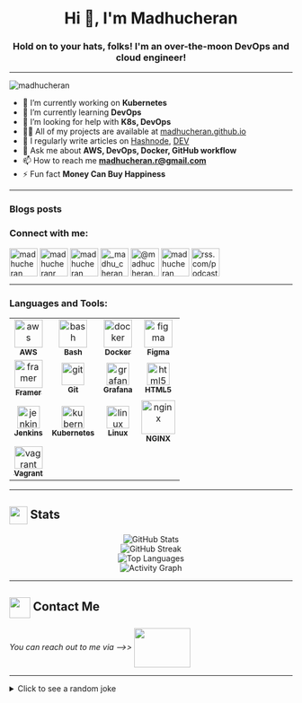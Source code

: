 <h1 align="center">Hi 👋, I'm Madhucheran</h1>
<h3 align="center">Hold on to your hats, folks! I'm an over-the-moon DevOps and cloud engineer!</h3>
<hr>
<p align="left"> <img src="https://komarev.com/ghpvc/?username=madhucheran&label=Profile%20views&color=0e75b6&style=flat" alt="madhucheran" /> </p>

- 🔭 I’m currently working on **Kubernetes**
- 🌱 I’m currently learning **DevOps**
- 🤝 I’m looking for help with **K8s, DevOps**
- 👨‍💻 All of my projects are available at [madhucheran.github.io](https://madhucheran.github.io)
- 📝 I regularly write articles on [Hashnode](https://hashnode.com/@madhucheran), [DEV](https://dev.to/madhucheran)
- 💬 Ask me about **AWS, DevOps, Docker, GitHub workflow**
- 📫 How to reach me **madhucheran.r@gmail.com**
- ⚡ Fun fact **Money Can Buy Happiness**
<hr>

### Blogs posts
<!-- BLOG-POST-LIST:START -->
<!-- BLOG-POST-LIST:END -->

<h3 align="left">Connect with me:</h3>
<p align="left">
  <a href="https://dev.to/madhucheran" target="blank"><img align="center" src="https://res.cloudinary.com/practicaldev/image/fetch/s--oRJctm5T--/c_limit%2Cf_auto%2Cfl_progressive%2Cq_66%2Cw_880/https://dev-to-uploads.s3.amazonaws.com/i/ow81dc1olanqq6kfefxl.gif" alt="madhucheran" height="50" width="50" /></a>
  <a href="https://twitter.com/madhucheranr" target="blank"><img align="center" src="https://media3.giphy.com/media/v1.Y2lkPTc5MGI3NjExMjc0YTJ0ZjJ2M2tiZHFlMjBnenVidXZpeXBlZTM1M3ZwcTV5aTZlcSZlcD12MV9pbnRlcm5hbF9naWZfYnlfaWQmY3Q9Zw/KDGLRKwIMVXV5XLieP/giphy.webp" alt="madhucheranr" height="50" width="50" /></a>
  <a href="https://linkedin.com/in/madhucheran" target="blank"><img align="center" src="https://i.pinimg.com/originals/de/b4/6f/deb46f02a59e3b3a2aa58fac16290d63.gif" alt="madhucheran" height="50" width="50" /></a>
  <a href="https://instagram.com/_madhu_cheran_" target="blank"><img align="center" src="https://i.pinimg.com/originals/2c/09/4d/2c094d32daf5a9079a09588004319274.gif" alt="_madhu_cheran_" height="50" width="50" /></a>
  <a href="https://medium.com/@madhucheran.r" target="blank"><img align="center" src="https://www.kikkidu.com/wp-content/uploads/2020/10/BeeHome-Animation.gif" alt="@madhucheran.r" height="50" width="50" /></a>
  <a href="https://www.leetcode.com/madhucheran" target="blank"><img align="center" src="https://cdn.iconscout.com/icon/free/png-256/free-leetcode-3550772-2970357.png" alt="madhucheran" height="50" width="50" /></a>
  <a href="https://rss.com/podcasts/madhucheran/" target="blank"><img align="center" src="https://media2.giphy.com/media/v1.Y2lkPTc5MGI3NjExN3JwY3h6bnhuNXY3OXpienhldDBoYTRjYXQ2cnF6ZW9obHc3aHN0NiZlcD12MV9pbnRlcm5hbF9naWZfYnlfaWQmY3Q9cw/bOZ7nMX7aZcjbY0qSP/giphy.webp" alt="rss.com/podcasts/madhucheran/" height="50" width="50" /></a>
</p>
<hr>

<h3 align="left">Languages and Tools:</h3>
<table>
  <tr>
    <td align="center"><a href="https://aws.amazon.com" target="_blank" rel="noreferrer"><img src="https://static-00.iconduck.com/assets.00/general-awscloud-icon-1024x1024-cb3xiouy.png" alt="aws" width="50" height="50"/><br /><sub><b>AWS</b></sub></a></td>
    <td align="center"><a href="https://www.gnu.org/software/bash/" target="_blank" rel="noreferrer"><img src="https://a0.anyrgb.com/pngimg/158/690/unix-shell-information-architecture-symbol-font-unix-ls-git-bash-command-terminal-cd.png" alt="bash" width="50" height="50"/><br /><sub><b>Bash</b></sub></a></td>
    <td align="center"><a href="https://www.docker.com/" target="_blank" rel="noreferrer"><img src="https://asset.brandfetch.io/id5_eOiB6T/idYqSj1uqj.jpeg" alt="docker" width="50" height="50"/><br /><sub><b>Docker</b></sub></a></td>
    <td align="center"><a href="https://www.figma.com/" target="_blank" rel="noreferrer"><img src="https://i0.wp.com/res.cloudinary.com/ratracegrad/image/upload/v1672179613/Screenshot_2022-12-27_at_5.19.27_PM_h2ncza.png?ssl=1" alt="figma" width="50" height="50"/><br /><sub><b>Figma</b></sub></a></td>
  </tr>
  <tr>
    <td align="center"><a href="https://www.framer.com/" target="_blank" rel="noreferrer"><img src="https://p1.hiclipart.com/preview/188/872/969/macos-app-icons-framer-png-icon.jpg" alt="framer" width="50" height="50"/><br /><sub><b>Framer</b></sub></a></td>
    <td align="center"><a href="https://git-scm.com/" target="_blank" rel="noreferrer"><img src="https://encrypted-tbn0.gstatic.com/images?q=tbn:ANd9GcQV5MFGcGxvHFf3unQTkMq_FlwZZDE_8EBkWA&s" alt="git" width="40" height="40"/><br /><sub><b>Git</b></sub></a></td>
    <td align="center"><a href="https://grafana.com" target="_blank" rel="noreferrer"><img src="https://encrypted-tbn0.gstatic.com/images?q=tbn:ANd9GcRKJjh8ssdoWK0loGcU_B4iKl64EGNwgUEwHA&s" alt="grafana" width="40" height="40"/><br /><sub><b>Grafana</b></sub></a></td>
    <td align="center"><a href="https://www.w3.org/html/" target="_blank" rel="noreferrer"><img src="https://cdn0.iconfinder.com/data/icons/long-shadow-web-icons/512/html-512.png" alt="html5" width="40" height="40"/><br /><sub><b>HTML5</b></sub></a></td>
  </tr>
  <tr>
    <td align="center"><a href="https://www.jenkins.io" target="_blank" rel="noreferrer"><img src="https://ih1.redbubble.net/image.453956200.1706/st,small,507x507-pad,600x600,f8f8f8.u5.webp" alt="jenkins" width="40" height="40"/><br /><sub><b>Jenkins</b></sub></a></td>
    <td align="center"><a href="https://kubernetes.io" target="_blank" rel="noreferrer"><img src="https://upload.wikimedia.org/wikipedia/commons/thumb/3/39/Kubernetes_logo_without_workmark.svg/1055px-Kubernetes_logo_without_workmark.svg.png" alt="kubernetes" width="40" height="40"/><br /><sub><b>Kubernetes</b></sub></a></td>
    <td align="center"><a href="https://www.linux.org/" target="_blank" rel="noreferrer"><img src="https://upload.wikimedia.org/wikipedia/commons/thumb/f/f1/Icons8_flat_linux.svg/768px-Icons8_flat_linux.svg.png" alt="linux" width="40" height="40"/><br /><sub><b>Linux</b></sub></a></td>
    <td align="center"><a href="https://www.nginx.com" target="_blank" rel="noreferrer"><img src="https://cdn.iconscout.com/icon/free/png-256/free-nginx-226030.png?f=webp" alt="nginx" width="60" height="60"/><br /><sub><b>NGINX</b></sub></a></td>
  </tr>
  <tr>
    <td align="center"><a href="https://www.vagrantup.com/" target="_blank" rel="noreferrer"><img src="https://seeklogo.com/images/V/vagrant-logo-B214F47636-seeklogo.com.png" alt="vagrant" width="50" height="40"/><br /><sub><b>Vagrant</b></sub></a></td>
  </tr>
</table>
<hr>

<summary><h2><img align="center" src="https://github.com/[madhucheran]/[madhucheran]/blob/main/icons/stats.gif" width="32"/> Stats</h2></summary>
<div align="center">
  <img src="https://github-readme-stats.vercel.app/api?username=madhucheran&theme=midnight-purple&hide_border=false&include_all_commits=true&count_private=false" alt="GitHub Stats" /><br/>
  <img src="https://github-readme-streak-stats.herokuapp.com/?user=madhucheran&theme=midnight-purple&hide_border=false" alt="GitHub Streak" /><br/>
  <img src="https://github-readme-stats.vercel.app/api/top-langs/?username=madhucheran&theme=midnight-purple&hide_border=false&include_all_commits=true&count_private=false&layout=compact" alt="Top Languages" /><br/>
  <img src="https://github-readme-activity-graph.vercel.app/graph?username=madhucheran&theme=nord" alt="Activity Graph" />
</div>
<hr>

<summary><h2> <img align="center" src="https://cdn.dribbble.com/users/2113992/screenshots/14510264/media/37a62d305ca45e21f00f40adc9016b36.gif" width="37"/> Contact Me</h2></summary>
<p>
  <i>You can reach out to me via -->> </i>
  <a href="mailto:madhucheran.r@gmail.com">
    <img align="center" src="https://cdn.dribbble.com/users/3497212/screenshots/11476810/media/c18175dc05724f0c933fa8f49b2ff875.gif" width="100" height="70"/>
  </a>
</p>
<hr>
<details>
  <summary>Click to see a random joke</summary>
  <div align="center">
    ![Jokes Card](https://readme-jokes.vercel.app/api?theme=halloween)
  </div>
</details>
